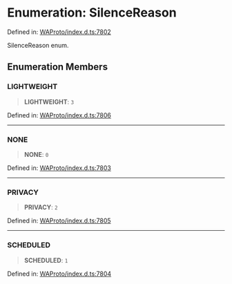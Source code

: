 # Enumeration: SilenceReason

Defined in: [WAProto/index.d.ts:7802](https://github.com/Fokusdotid/bail/blob/a1b2bb6d3d63874a4f497e70ebd6347b2869da8e/WAProto/index.d.ts#L7802)

SilenceReason enum.

## Enumeration Members

### LIGHTWEIGHT

> **LIGHTWEIGHT**: `3`

Defined in: [WAProto/index.d.ts:7806](https://github.com/Fokusdotid/bail/blob/a1b2bb6d3d63874a4f497e70ebd6347b2869da8e/WAProto/index.d.ts#L7806)

***

### NONE

> **NONE**: `0`

Defined in: [WAProto/index.d.ts:7803](https://github.com/Fokusdotid/bail/blob/a1b2bb6d3d63874a4f497e70ebd6347b2869da8e/WAProto/index.d.ts#L7803)

***

### PRIVACY

> **PRIVACY**: `2`

Defined in: [WAProto/index.d.ts:7805](https://github.com/Fokusdotid/bail/blob/a1b2bb6d3d63874a4f497e70ebd6347b2869da8e/WAProto/index.d.ts#L7805)

***

### SCHEDULED

> **SCHEDULED**: `1`

Defined in: [WAProto/index.d.ts:7804](https://github.com/Fokusdotid/bail/blob/a1b2bb6d3d63874a4f497e70ebd6347b2869da8e/WAProto/index.d.ts#L7804)
